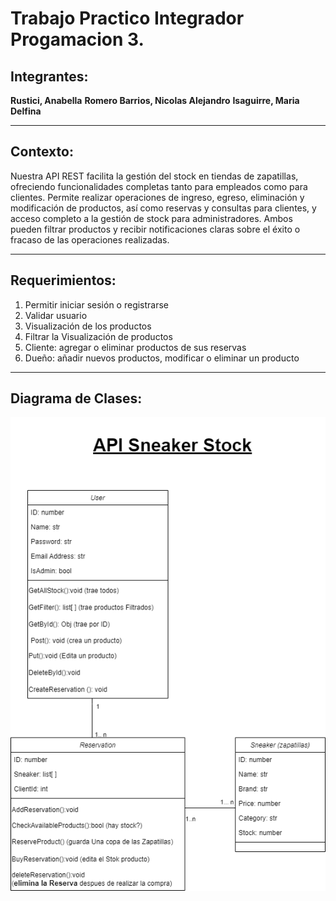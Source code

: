 # Trabajo Practico Integrador Progamacion 3.

## Integrantes:
 **Rustici, Anabella**
 **Romero Barrios, Nicolas Alejandro**
 **Isaguirre, Maria Delfina**

<hr/>

## Contexto:
Nuestra API REST facilita la gestión del stock en tiendas de zapatillas, ofreciendo funcionalidades completas tanto para empleados
como para clientes. Permite realizar operaciones de ingreso, egreso, eliminación y modificación de productos, así como reservas y
consultas para clientes, y acceso completo a la gestión de stock para administradores. Ambos pueden filtrar productos y recibir
notificaciones claras sobre el éxito o fracaso de las operaciones realizadas.
<hr/>

## Requerimientos:
1. Permitir iniciar sesión o registrarse
2. Validar usuario
3. Visualización de los productos
4. Filtrar la Visualización de productos
5. Cliente: agregar o eliminar productos de sus reservas
6. Dueño: añadir nuevos productos, modificar o eliminar un producto
<hr/>

## Diagrama de Clases: 

![Diagrama de Clases](Imgs/E-CommerceSneaker_.drawio.png)




